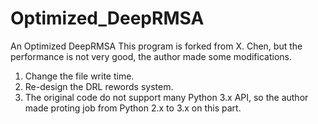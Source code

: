 # Optimized_DeepRMSA
An Optimized DeepRMSA
This program is forked from X. Chen, but the performance is not very good, the author made some modifications.
  1. Change the file write time.
  2. Re-design the DRL rewords system.
  3. The original code do not support many Python 3.x API, so the author made proting job from Python 2.x to 3.x on this part.
